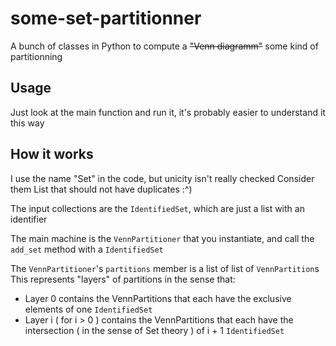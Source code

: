 # some-set-partitionner
A bunch of classes in Python to compute a ~~"Venn diagramm"~~ some kind of partitionning

## Usage

Just look at the main function and run it, it's probably easier to understand it this way

## How it works

I use the name "Set" in the code, but unicity isn't really checked
Consider them List that should not have duplicates :^)

The input collections are the `IdentifiedSet`, which are just a list with an identifier

The main machine is the `VennPartitioner` that you instantiate, and call the `add_set` method with a `IdentifiedSet`

The `VennPartitioner`'s `partitions` member is a list of list of `VennPartition`s
This represents "layers" of partitions in the sense that:
- Layer 0 contains the VennPartitions that each have the exclusive elements of one `IdentifiedSet`
- Layer i ( for i > 0 ) contains the VennPartitions that each have the intersection ( in the sense of Set theory ) of i + 1 `IdentifiedSet`
